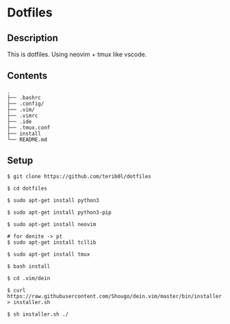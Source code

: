 # Dotfiles
## Description

This is dotfiles.
Using neovim + tmux like vscode.

## Contents
```
.
├── .bashrc
├── .config/
├── .vim/
├── .vimrc
├── .ide
├── .tmux.conf
├── install
└── README.md
```

## Setup
```
$ git clone https://github.com/terib0l/dotfiles

$ cd dotfiles

$ sudo apt-get install python3

$ sudo apt-get install python3-pip

$ sudo apt-get install neovim

# for denite -> pt
$ sudo apt-get install tcllib

$ sudo apt-get install tmux

$ bash install

$ cd .vim/dein

$ curl https://raw.githubusercontent.com/Shougo/dein.vim/master/bin/installer.sh > installer.sh

$ sh installer.sh ./
```
